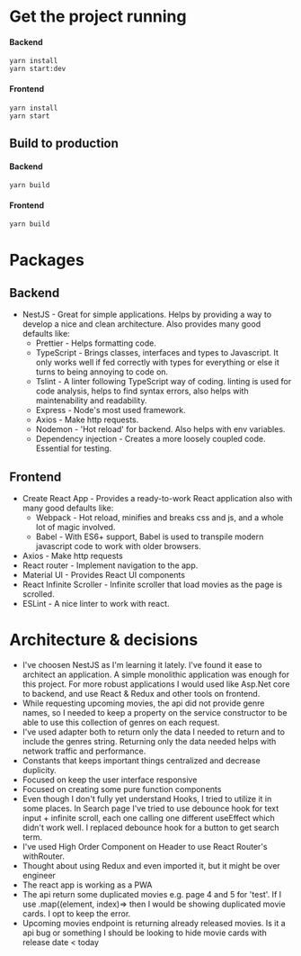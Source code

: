 # Get the project running
#### Backend
```
yarn install
yarn start:dev
```
#### Frontend
```
yarn install
yarn start
```

## Build to production
#### Backend
```
yarn build
```
#### Frontend
```
yarn build
```

# Packages
## Backend

* NestJS - Great for simple applications. Helps by providing a way to develop a nice and clean architecture. Also provides many good defaults like:
    * Prettier - Helps formatting code.
    * TypeScript - Brings classes, interfaces and types to Javascript. It only works well if fed correctly with types for everything or else it turns to being annoying to code on.
    * Tslint - A linter following TypeScript way of coding. linting is used for code analysis, helps to find syntax errors, also helps with maintenability and readability.
    * Express - Node's most used framework.
    * Axios - Make http requests.
    * Nodemon - 'Hot reload' for backend. Also helps with env variables.
    * Dependency injection - Creates a more loosely coupled code. Essential for testing.

## Frontend

* Create React App - Provides a ready-to-work React application also with many good defaults like:
    * Webpack - Hot reload, minifies and breaks css and js, and a whole lot of magic involved.
    * Babel - With ES6+ support, Babel is used to transpile modern javascript code to work with older browsers.
* Axios - Make http requests
* React router - Implement navigation to the app.
* Material UI - Provides React UI components
* React Infinite Scroller - Infinite scroller that load movies as the page is scrolled.
* ESLint - A nice linter to work with react.

# Architecture & decisions
* I've choosen NestJS as I'm learning it lately. I've found it ease to architect an application. A simple monolithic application was enough for this project. For more robust applications I would used like Asp.Net core to backend, and use React & Redux and other tools on frontend.
* While requesting upcoming movies, the api did not provide genre names, so I needed to keep a property on the service constructor to be able to use this collection of genres on each request.
* I've used adapter both to return only the data I needed to return and to include the genres string. Returning only the data needed helps with network traffic and performance.
* Constants that keeps important things centralized and decrease duplicity.
* Focused on keep the user interface responsive
* Focused on creating some pure function components
* Even though I don't fully yet understand Hooks, I tried to utilize it in some places. In Search page I've tried to use debounce hook for text input + infinite scroll, each one calling one different useEffect which didn't work well. I replaced debounce hook for a button to get search term.
* I've used High Order Component on Header to use React Router's withRouter.
* Thought about using Redux and even imported it, but it might be over engineer
* The react app is working as a PWA
* The api return some duplicated movies e.g. page 4 and 5 for 'test'. If I use .map((element, index)=> then I would be showing duplicated movie cards. I opt to keep the error.
* Upcoming movies endpoint is returning already released movies. Is it a api bug or something I should be looking to hide movie cards with release date < today